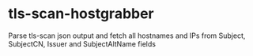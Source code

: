 # tls-scan-hostgrabber
Parse tls-scan json output and fetch all hostnames and IPs from Subject, SubjectCN, Issuer and SubjectAltName fields
